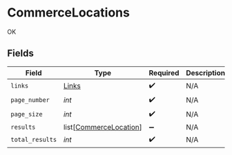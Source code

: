 # CommerceLocations

OK


## Fields

| Field                                                             | Type                                                              | Required                                                          | Description                                                       |
| ----------------------------------------------------------------- | ----------------------------------------------------------------- | ----------------------------------------------------------------- | ----------------------------------------------------------------- |
| `links`                                                           | [Links](../../models/shared/links.md)                             | :heavy_check_mark:                                                | N/A                                                               |
| `page_number`                                                     | *int*                                                             | :heavy_check_mark:                                                | N/A                                                               |
| `page_size`                                                       | *int*                                                             | :heavy_check_mark:                                                | N/A                                                               |
| `results`                                                         | list[[CommerceLocation](../../models/shared/commercelocation.md)] | :heavy_minus_sign:                                                | N/A                                                               |
| `total_results`                                                   | *int*                                                             | :heavy_check_mark:                                                | N/A                                                               |